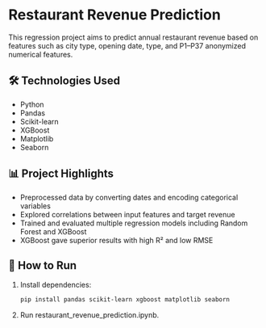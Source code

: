 # Restaurant Revenue Prediction

This regression project aims to predict annual restaurant revenue based on features such as city type, opening date, type, and P1–P37 anonymized numerical features.

## 🛠️ Technologies Used
- Python
- Pandas
- Scikit-learn
- XGBoost
- Matplotlib
- Seaborn

## 📊 Project Highlights
- Preprocessed data by converting dates and encoding categorical variables
- Explored correlations between input features and target revenue
- Trained and evaluated multiple regression models including Random Forest and XGBoost
- XGBoost gave superior results with high R² and low RMSE

## 🚀 How to Run
1. Install dependencies:
   ```bash
   pip install pandas scikit-learn xgboost matplotlib seaborn

2. Run restaurant_revenue_prediction.ipynb.
